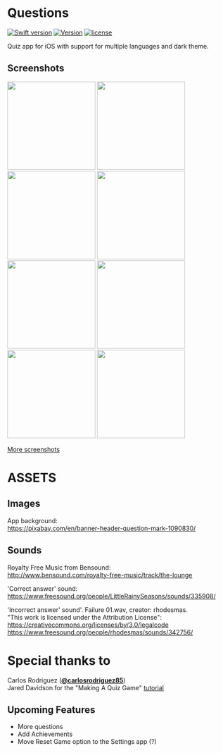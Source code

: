 # Questions
[![Swift version](https://img.shields.io/badge/Swift-3-orange.svg)](https://swift.org/download)
[![Version](https://img.shields.io/badge/version-v2.1.1--beta-green.svg)](https://github.com/illescasDaniel/Questions/releases)
[![license](https://img.shields.io/github/license/mashape/apistatus.svg?maxAge=2592000)](https://github.com/illescasDaniel/Questions/blob/master/LICENCE)  

Quiz app for iOS with support for multiple languages and dark theme. 

Screenshots
-------
<img src="http://i.imgur.com/GH1WTMW.png" width="200">
<img src="http://i.imgur.com/J77yGyV.png" width="200">
<img src="http://i.imgur.com/2ziPaVx.png" width="200">
<img src="http://i.imgur.com/32f7ndK.png" width="200">  
<img src="http://i.imgur.com/LrK0uV6.png" width="200">
<img src="http://i.imgur.com/sCkSuMr.png" width="200">
<img src="http://i.imgur.com/ezw3Rkj.png" width="200">
<img src="http://i.imgur.com/MC19b6W.png" width="200"> 

[More screenshots](http://imgur.com/a/zgRKd)

# ASSETS #

Images
-------
App background:  
https://pixabay.com/en/banner-header-question-mark-1090830/

Sounds
-------
Royalty Free Music from Bensound:  
http://www.bensound.com/royalty-free-music/track/the-lounge

'Correct answer' sound:  
https://www.freesound.org/people/LittleRainySeasons/sounds/335908/

'Incorrect answer' sound'. Failure 01.wav, creator: rhodesmas.   
"This work is licensed under the Attribution License":  
https://creativecommons.org/licenses/by/3.0/legalcode  
https://www.freesound.org/people/rhodesmas/sounds/342756/

# Special thanks to #

Carlos Rodriguez ([**@carlosrodriguez85**](https://github.com/carlosrodriguez85))  
Jared Davidson for the "Making A Quiz Game" [tutorial](https://www.youtube.com/watch?v=dyxqsfrCaeM)  

Upcoming Features
-----------------

- More questions 
- Add Achievements
- Move Reset Game option to the Settings app (?)
